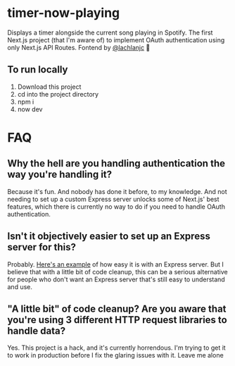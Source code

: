 # timer-now-playing
Displays a timer alongside the current song playing in Spotify. The first Next.js project (that I'm aware of) to implement OAuth authentication using only Next.js API Routes. Fontend by [@lachlanjc](https://github.com/lachlanjc) 💖

## To run locally
1. Download this project
2. cd into the project directory
3. npm i
4. now dev

# FAQ
## Why the hell are you handling authentication the way you're handling it?
Because it's fun. And nobody has done it before, to my knowledge. And not needing to set up a custom Express server unlocks some of Next.js' best features, which there is currently no way to do if you need to handle OAuth authentication.

## Isn't it objectively easier to set up an Express server for this?
Probably. [Here's an example](https://github.com/tmb/seethemusic/blob/master/server.js) of how easy it is with an Express server. But I believe that with a little bit of code cleanup, this can be a serious alternative for people who don't want an Express server that's still easy to understand and use.

## "A little bit" of code cleanup? Are you aware that you're using 3 different HTTP request libraries to handle data?
Yes. This project is a hack, and it's currently horrendous. I'm trying to get it to work in production before I fix the glaring issues with it. Leave me alone
